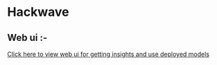 # Hackwave

## Web ui :-

[Click here to view web ui for getting insights and use deployed models](https://github.com/iamshivam0/web_ui_hackwave/tree/main)

